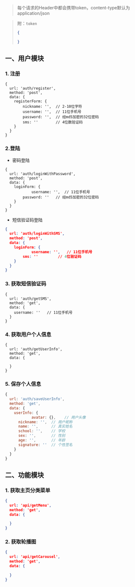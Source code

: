 > 每个请求的Header中都会携带token，content-type默认为application/json

> 附：`token` 
>
> ```json
> {
>   
> }
> ```



## 一、用户模块

### 1. 注册

```
{
  url: 'auth/register',
  method: 'post',
  data: {
    registerForm: {
    	nickname: '',  // 2-10位字符
    	username: '',  // 11位手机号
    	password: '',  // 经md5加密的32位密码
    	sms: ''        // 4位数验证码
    }
  }
}
```



### 2.登陆

+ 密码登陆

```
{
  url: 'auth/loginWithPassword',
  method: 'post',
  data: {
    loginForm: {
			username: '',  // 11位手机号
    	password: ''   // 经md5加密的32位密码
    } 
  }
}
```

+ 短信验证码登陆

```json
{
  url: 'auth/loginWithSMS',
  method: 'post',
  data: {
    loginForm: {
			username: '',   // 11位手机号
    	sms: ''         // 4位验证码
    }
  }
}
```



### 3. 获取短信验证码

```
{
  url: 'auth/getSMS',
  method: 'get',
  data: {
    username: ''   // 11位手机号
  }
}
```



### 4. 获取用户个人信息

```
{
  url: 'auth/getUserInfo',
  method: 'get',
  data: {
    
  }
}
```



### 5. 保存个人信息

```js
{
  url: 'auth/saveUserInfo',
  method: 'get',
  data: {
    userInfo: {
			avatar: {},    // 用户头像
      nickname: '',  // 用户昵称
      name: '',      // 真实姓名
      school: '',    // 学校
      sex: '',       // 性别
      age: '',       // 年龄
      signature: ''  // 个性签名
    }
  }
}
```



## 二、功能模块

### 1. 获取主页分类菜单

```json
{
  url: 'api/getMenu',
  method: 'get',
  data: {
    
  }
}
```



### 2. 获取轮播图

```json
{
  url: 'api/getCarousel',
  method: 'get',
  data: {
    
  }
}
```

